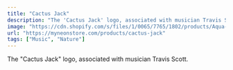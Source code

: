 ```yaml
---
title: "Cactus Jack"
description: "The 'Cactus Jack' logo, associated with musician Travis Scott."
image: "https://cdn.shopify.com/s/files/1/0065/7765/1802/products/Aqua-cactusjack_ceef162d-c30b-42e9-be25-f6b89d77f1c9.jpg?v=1652846574"
url: "https://myneonstore.com/products/cactus-jack"
tags: ["Music", "Nature"]
---
```


The "Cactus Jack" logo, associated with musician Travis Scott.